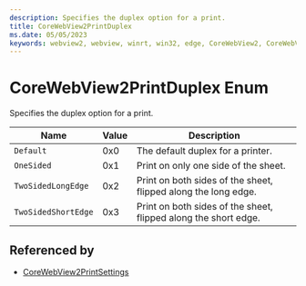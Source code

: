```yaml
---
description: Specifies the duplex option for a print.
title: CoreWebView2PrintDuplex
ms.date: 05/05/2023
keywords: webview2, webview, winrt, win32, edge, CoreWebView2, CoreWebView2Controller, browser control, edge html, CoreWebView2PrintDuplex
---
```


# CoreWebView2PrintDuplex Enum

Specifies the duplex option for a print.

| Name |  Value | Description |
|--|--|--|
|`Default` | 0x0  |  The default duplex for a printer.|
|`OneSided` | 0x1  |  Print on only one side of the sheet.|
|`TwoSidedLongEdge` | 0x2  |  Print on both sides of the sheet, flipped along the long edge.|
|`TwoSidedShortEdge` | 0x3  |  Print on both sides of the sheet, flipped along the short edge.|


## Referenced by

- [CoreWebView2PrintSettings](corewebview2printsettings.md)
